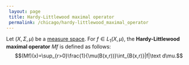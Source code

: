 ```yaml
---
 layout: page
 title: Hardy-Littlewood maximal operator
 permalink: /chicago/hardy-littlewood_maximal_operator
---
```

Let $(X,\Sigma, \mu)$ be a [measure space](https://mathgloss.github.io/MathGloss/measure_space). For $f \in L_1(X,\mu)$, the **Hardy-Littlewood maximal operator** $Mf$ is defined as follows: $$(Mf)(x)=\sup_{r>0}\frac{1}{\mu(B(x,r))}\int_{B(x,r)}|f|\text d\mu.$$

